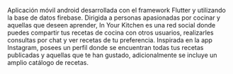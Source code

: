 Aplicación móvil android desarrollada con el framework Flutter y utilizando la base de datos firebase. 
Dirigida a personas apasionadas por cocinar y aquellas que deseen aprender, In Your Kitchen es una red social donde puedes compartir tus recetas de cocina con otros usuarios, realizarles consultas por chat y ver recetas de tu preferencia. Inspirada en la app Instagram, posees un perfil donde se encuentran todas tus recetas publicadas y aquellas que te han gustado, adicionalmente se incluye un amplio catálogo de recetas.
